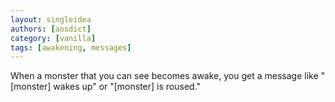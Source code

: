 ```yaml
---
layout: singleidea
authors: [aosdict]
category: [vanilla]
tags: [awakening, messages]
---
```

When a monster that you can see becomes awake, you get a message like "[monster] wakes up" or "[monster] is roused."
